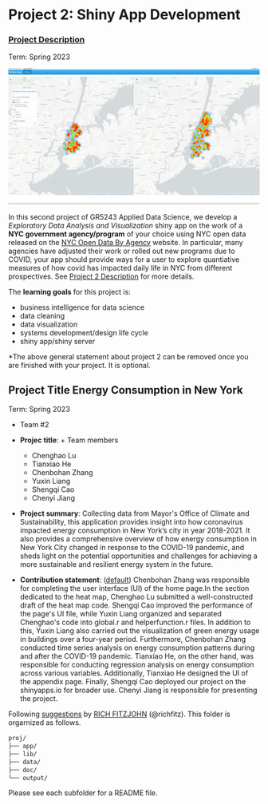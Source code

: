 # Project 2: Shiny App Development

### [Project Description](doc/project2_desc.md)

Term: Spring 2023

![screenshot](doc/figs/map.jpg)

In this second project of GR5243 Applied Data Science, we develop a *Exploratory Data Analysis and Visualization* shiny app on the work of a **NYC government agency/program** of your choice using NYC open data released on the [NYC Open Data By Agency](https://opendata.cityofnewyork.us/data/) website. In particular, many agencies have adjusted their work or rolled out new programs due to COVID, your app should provide ways for a user to explore quantiative measures of how covid has impacted daily life in NYC from different prospectives. See [Project 2 Description](doc/project2_desc.md) for more details.  

The **learning goals** for this project is:

- business intelligence for data science
- data cleaning
- data visualization
- systems development/design life cycle
- shiny app/shiny server

*The above general statement about project 2 can be removed once you are finished with your project. It is optional.

## Project Title Energy Consumption in New York
Term: Spring 2023

+ Team #2
+ **Projec title**: + Team members
	+ Chenghao Lu
	+ Tianxiao He
	+ Chenbohan Zhang
	+ Yuxin Liang
	+ Shengqi Cao
	+ Chenyi Jiang

+ **Project summary**: 
Collecting data from Mayor's Office of Climate and Sustainability, this application provides insight into how coronavirus impacted energy consumption in New York’s city in year 2018-2021. 
It also provides a comprehensive overview of how energy consumption in New York City changed in response to the COVID-19 pandemic, and sheds light on the potential opportunities and challenges for achieving a more sustainable and resilient energy system in the future.

+ **Contribution statement**: ([default](doc/a_note_on_contributions.md)) Chenbohan Zhang was responsible for completing the user interface (UI) of the home page.In the section dedicated to the heat map, Chenghao Lu submitted a well-constructed draft of the heat map code. Shengqi Cao improved the performance of the page's UI file, while Yuxin Liang organized and separated Chenghao's code into global.r and helperfunction.r files. In addition to this, Yuxin Liang also carried out the visualization of green energy usage in buildings over a four-year period. Furthermore, Chenbohan Zhang conducted time series analysis on energy consumption patterns during and after the COVID-19 pandemic. Tianxiao He, on the other hand, was responsible for conducting regression analysis on energy consumption across various variables. Additionally, Tianxiao He designed the UI of the appendix page. Finally, Shengqi Cao deployed our project on the shinyapps.io for broader use. Chenyi Jiang is responsible for presenting the project.

Following [suggestions](http://nicercode.github.io/blog/2013-04-05-projects/) by [RICH FITZJOHN](http://nicercode.github.io/about/#Team) (@richfitz). This folder is orgarnized as follows.

```
proj/
├── app/
├── lib/
├── data/
├── doc/
└── output/
```

Please see each subfolder for a README file.

